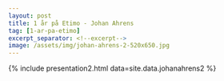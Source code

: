 ```yaml
---
layout: post
title: 1 år på Etimo - Johan Ahrens
tag: [1-ar-pa-etimo]
excerpt_separator: <!--excerpt-->
image: /assets/img/johan-ahrens-2-520x650.jpg
---
```


{% include presentation2.html data=site.data.johanahrens2 %}
